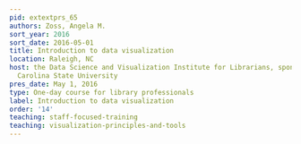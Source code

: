 ```yaml
---
pid: extextprs_65
authors: Zoss, Angela M.
sort_year: 2016
sort_date: 2016-05-01
title: Introduction to data visualization
location: Raleigh, NC
host: the Data Science and Visualization Institute for Librarians, sponsored by North
  Carolina State University
pres_date: May 1, 2016
type: One-day course for library professionals
label: Introduction to data visualization
order: '14'
teaching: staff-focused-training
teaching: visualization-principles-and-tools
---
```

